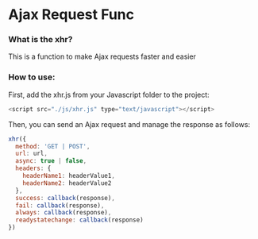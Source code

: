 # Ajax Request Func
### What is the xhr?
This is a function to make Ajax requests faster and easier
### How to use:
First, add the xhr.js from your Javascript folder to the project:
```javascript
<script src="./js/xhr.js" type="text/javascript"></script>
```
Then, you can send an Ajax request and manage the response as follows:
```javascript
xhr({
  method: 'GET | POST',
  url: url,
  async: true | false,
  headers: {
    headerName1: headerValue1,
    headerName2: headerValue2
  },
  success: callback(response),
  fail: callback(response),
  always: callback(response),
  readystatechange: callback(response)
})
```
